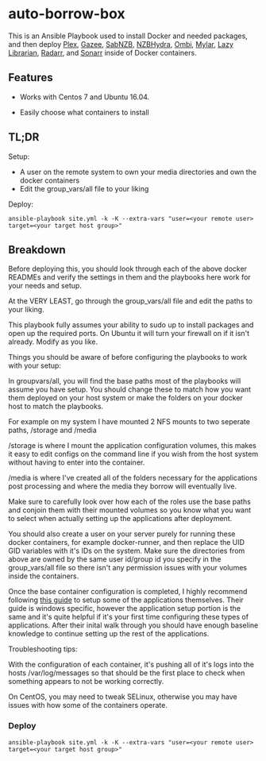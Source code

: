 # auto-borrow-box

This is an Ansible Playbook used to install Docker and needed packages, and then deploy [Plex](https://hub.docker.com/r/plexinc/pms-docker/), [Gazee](https://github.com/linuxserver/docker-gazee), [SabNZB](https://hub.docker.com/r/linuxserver/sabnzbd/), [NZBHydra](https://hub.docker.com/r/linuxserver/hydra/), [Ombi](https://hub.docker.com/r/linuxserver/ombi/), [Mylar](https://hub.docker.com/r/linuxserver/mylar/), [Lazy Librarian](https://hub.docker.com/r/linuxserver/lazylibrarian/), [Radarr](https://hub.docker.com/r/linuxserver/radarr/), and [Sonarr](https://hub.docker.com/r/linuxserver/sonarr/) inside of Docker containers.


## Features

* Works with Centos 7 and Ubuntu 16.04.

* Easily choose what containers to install

## TL;DR

Setup:

- A user on the remote system to own your media directories and own the docker containers
- Edit the group_vars/all file to your liking

Deploy:

`ansible-playbook site.yml -k -K --extra-vars "user=<your remote user> target=<your target host group>"`

## Breakdown

Before deploying this, you should look through each of the above docker READMEs and verify the settings in them and the playbooks here work for your needs and setup.

At the VERY LEAST, go through the group_vars/all file and edit the paths to your liking.

This playbook fully assumes your ability to sudo up to install packages and open up the required ports. On Ubuntu it will turn your firewall on if it isn't already. Modify as you like.

Things you should be aware of before configuring the playbooks to work with your setup:

In groupvars/all, you will find the base paths most of the playbooks will assume you have setup. You should change these to match how you want them deployed on your host system or make the folders on your docker host to match the playbooks.

For example on my system I have mounted 2 NFS mounts to two seperate paths, /storage and /media

/storage is where I mount the application configuration volumes, this makes it easy to edit configs on the command line if you wish from the host system without having to enter into the container.

/media is where I've created all of the folders necessary for the applications post processing and where the media they borrow will eventually live.

Make sure to carefully look over how each of the roles use the base paths and conjoin them with their mounted volumes so you know what you want to select when actually setting up the applications after deployment.

You should also create a user on your server purely for running these docker containers, for example docker-runner, and then replace the UID GID variables with it's IDs on the system. Make sure the directories from above are owned by the same user id/group id you specify in the group_vars/all file so there isn't any permission issues with your volumes inside the containers.

Once the base container configuration is completed, I highly recommend following [this guide](https://www.cuttingcords.com/home/ultimate-server/newsgroups-and-sabnzbd) to setup some of the applications themselves. Their guide is windows specific, however the application setup portion is the same and it's quite helpful if it's your first time configuring these types of applications. After their inital walk through you should have enough baseline knowledge to continue setting up the rest of the applications.

Troubleshooting tips:

With the configuration of each container, it's pushing all of it's logs into the hosts /var/log/messages so that should be the first place to check when something appears to not be working correctly.

On CentOS, you may need to tweak SELinux, otherwise you may have issues with how some of the containers operate.

### Deploy

`ansible-playbook site.yml -k -K --extra-vars "user=<your remote user> target=<your target host group>"`
